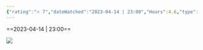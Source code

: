 ```yaml
---
{"rating":"⭐ 7","dateWatched":"2023-04-14 | 23:00","Hours":4.6,"type":"series","subType":"series","title":"My Home Hero","englishTitle":"My Home Hero","year":2023,"dataSource":"MALAPI","url":"https://myanimelist.net/anime/52092/My_Home_Hero","id":52092,"genres":["Drama","Suspense"],"studios":["Tezuka Productions"],"episodes":12,"duration":"23 min per ep","onlineRating":7.04,"actors":null,"image":"https://cdn.myanimelist.net/images/anime/1525/132959.jpg","released":true,"streamingServices":null,"airing":true,"airedFrom":"02/04/2023","airedTo":"01/01/1970","watched":false,"lastWatched":"","personalRating":0,"tags":["mediaDB/tv/series"],"dg-publish":true,"permalink":"/media-db/series/my-home-hero-2023/","dgPassFrontmatter":true,"noteIcon":"3","created":"2023-11-14T21:08:36.097+05:30","updated":"2023-12-10T09:49:29.619+05:30"}
---
```


==2023-04-14 | 23:00==

<img src="https://cdn.myanimelist.net/images/anime/1525/132959.jpg">
